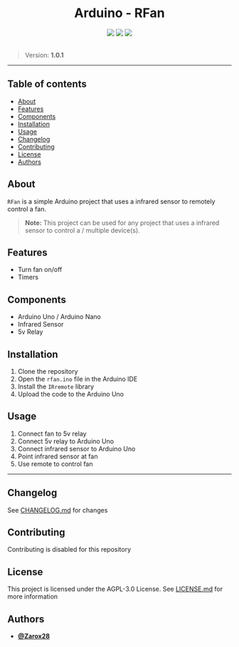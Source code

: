 <div align="center">
  <h1>Arduino - RFan</h1>

  <img src="https://img.shields.io/badge/-Arduino-00979D?style=for-the-badge&logo=Arduino&logoColor=white"/>
  <img src="https://img.shields.io/badge/c++-%2300599C.svg?style=for-the-badge&logo=c%2B%2B&logoColor=white"/>
  <img src="https://img.shields.io/badge/License-AGPL_v3-blue.svg?style=for-the-badge"/>
</div>

<br />

> Version: **1.0.1**

---

## Table of contents

- [About](#about)
- [Features](#features)
- [Components](#components)
- [Installation](#installation)
- [Usage](#usage)
- [Changelog](#changelog)
- [Contributing](#contributing)
- [License](#license)
- [Authors](#authors)

## About

`RFan` is a simple Arduino project that uses a infrared sensor to remotely control a fan.

> **Note:** This project can be used for any project that uses a infrared sensor to control a / multiple device(s).

## Features

- Turn fan on/off
- Timers

## Components

- Arduino Uno / Arduino Nano
- Infrared Sensor
- 5v Relay

## Installation

1. Clone the repository
2. Open the `rfan.ino` file in the Arduino IDE
3. Install the `IRremote` library
4. Upload the code to the Arduino Uno

## Usage

1. Connect fan to 5v relay
2. Connect 5v relay to Arduino Uno
3. Connect infrared sensor to Arduino Uno
4. Point infrared sensor at fan
5. Use remote to control fan

---

## Changelog

See [CHANGELOG.md](CHANGELOG.md) for changes

## Contributing

Contributing is disabled for this repository

## License

This project is licensed under the AGPL-3.0 License. See [LICENSE.md](LICENSE.md) for more information

## Authors

- **[@Zarox28](https://github.com/Zarox28)**
